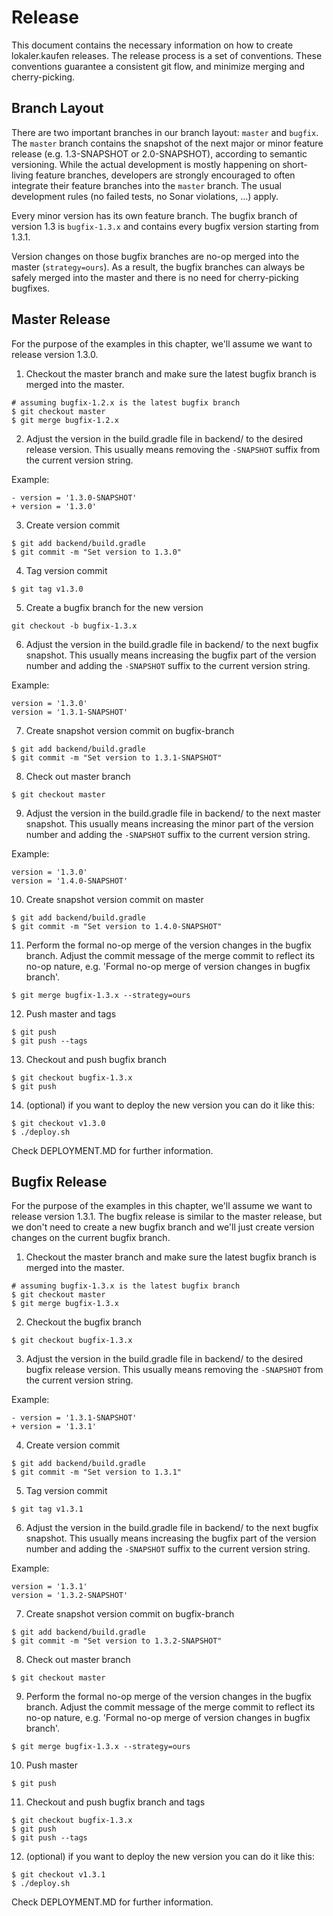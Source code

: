 # Release

This document contains the necessary information on how to create lokaler.kaufen releases. The release process is a set of conventions. These conventions guarantee a consistent git flow, and minimize merging and cherry-picking.

## Branch Layout
There are two important branches in our branch layout: `master` and `bugfix`. The `master` branch contains the snapshot of the next major or minor feature release (e.g. 1.3-SNAPSHOT or 2.0-SNAPSHOT), according to semantic versioning. While the actual development is mostly happening on short-living feature branches, developers are strongly encouraged to often integrate their feature branches into the `master` branch. The usual development rules (no failed tests, no Sonar violations, ...) apply.

Every minor version has its own feature branch. The bugfix branch of version 1.3 is `bugfix-1.3.x` and contains every bugfix version starting from 1.3.1.

Version changes on those bugfix branches are no-op merged into the master (`strategy=ours`). As a result, the bugfix branches can always be safely merged into the master and there is no need for cherry-picking bugfixes.

## Master Release
For the purpose of the examples in this chapter, we'll assume we want to release version 1.3.0.

1. Checkout the master branch and make sure the latest bugfix branch is merged into the master.

```
# assuming bugfix-1.2.x is the latest bugfix branch
$ git checkout master
$ git merge bugfix-1.2.x
```

2. Adjust the version in the build.gradle file in backend/ to the desired release version. This usually means removing the `-SNAPSHOT` suffix from the current version string.

Example:
```
- version = '1.3.0-SNAPSHOT'
+ version = '1.3.0'
```

3. Create version commit

```
$ git add backend/build.gradle
$ git commit -m "Set version to 1.3.0"
```

4. Tag version commit

```
$ git tag v1.3.0
```

5. Create a bugfix branch for the new version

```
git checkout -b bugfix-1.3.x
```

6. Adjust the version in the build.gradle file in backend/ to the next bugfix snapshot. This usually means increasing the bugfix part of the version number and adding the `-SNAPSHOT` suffix to the current version string.

Example:

```
version = '1.3.0'
version = '1.3.1-SNAPSHOT'
```

7. Create snapshot version commit on bugfix-branch

```
$ git add backend/build.gradle
$ git commit -m "Set version to 1.3.1-SNAPSHOT"
```

8. Check out master branch

```
$ git checkout master
```

9. Adjust the version in the build.gradle file in backend/ to the next master snapshot. This usually means increasing the minor part of the version number and adding the `-SNAPSHOT` suffix to the current version string.

Example:

```
version = '1.3.0'
version = '1.4.0-SNAPSHOT'
```


10. Create snapshot version commit on master

```
$ git add backend/build.gradle
$ git commit -m "Set version to 1.4.0-SNAPSHOT"
```

11. Perform the formal no-op merge of the version changes in the bugfix branch. Adjust the commit message of the merge commit to reflect its no-op nature, e.g. 'Formal no-op merge of version changes in bugfix branch'.

```
$ git merge bugfix-1.3.x --strategy=ours
```

12. Push master and tags

```
$ git push
$ git push --tags
```

13. Checkout and push bugfix branch

```
$ git checkout bugfix-1.3.x
$ git push
```

14. (optional) if you want to deploy the new version you can do it like this:

```
$ git checkout v1.3.0
$ ./deploy.sh
```

Check DEPLOYMENT.MD for further information.

## Bugfix Release
For the purpose of the examples in this chapter, we'll assume we want to release version 1.3.1. The bugfix release is similar to the master release, but we don't need to create a new bugfix branch and we'll just create version changes on the current bugfix branch.

1. Checkout the master branch and make sure the latest bugfix branch is merged into the master.

```
# assuming bugfix-1.3.x is the latest bugfix branch
$ git checkout master
$ git merge bugfix-1.3.x
```

2. Checkout the bugfix branch

```
$ git checkout bugfix-1.3.x
```

3. Adjust the version in the build.gradle file in backend/ to the desired bugfix release version. This usually means removing the `-SNAPSHOT` from the current version string.

Example:
```
- version = '1.3.1-SNAPSHOT'
+ version = '1.3.1'
```

4. Create version commit

```
$ git add backend/build.gradle
$ git commit -m "Set version to 1.3.1"
```

5. Tag version commit

```
$ git tag v1.3.1
```

6. Adjust the version in the build.gradle file in backend/ to the next bugfix snapshot. This usually means increasing the bugfix part of the version number and adding the `-SNAPSHOT` suffix to the current version string.

Example:

```
version = '1.3.1'
version = '1.3.2-SNAPSHOT'
```

7. Create snapshot version commit on bugfix-branch

```
$ git add backend/build.gradle
$ git commit -m "Set version to 1.3.2-SNAPSHOT"
```

8. Check out master branch

```
$ git checkout master
```

9. Perform the formal no-op merge of the version changes in the bugfix branch. Adjust the commit message of the merge commit to reflect its no-op nature, e.g. 'Formal no-op merge of version changes in bugfix branch'.

```
$ git merge bugfix-1.3.x --strategy=ours
```

10. Push master

```
$ git push
```

11. Checkout and push bugfix branch and tags

```
$ git checkout bugfix-1.3.x
$ git push
$ git push --tags
```

12. (optional) if you want to deploy the new version you can do it like this:

```
$ git checkout v1.3.1
$ ./deploy.sh
```

Check DEPLOYMENT.MD for further information.

